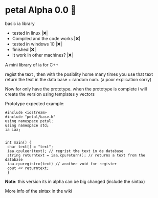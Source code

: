 # petal Alpha 0.0 :tulip:
basic ia library


- tested in linux |:x:|
- Compiled and the code works |:x:|
- tested in windows 10 |:x:|
- finished |:x:|
- It work in other machines? |:x:|

A mini library of ia for C++

regist the text , then with the posiblity  home many times you use that text return the text in the data base + random num. (a poor explication sorry)

Now for only have the prototype. when the prototype is complete i will create the version using templates y vectors

Prototype expected example: 

 ``` 
 #include <iostream>
 #include "petal/base.h"
 using namespace petal;
 using namespace std;
 ia iaa;
 
 
 int main() {
  char text[] = "text";
  iaa.cpuleer(text); // regrist the text in de database
  string returntext = iaa.cpureturn(); // returns a text from the database 
  iaa.cpuregistro(text) // another void for register
  cout << returntext;
  }
```
**Note:** this version its in alpha can be big changed (include the sintax)

More info of the sintax in the wiki
